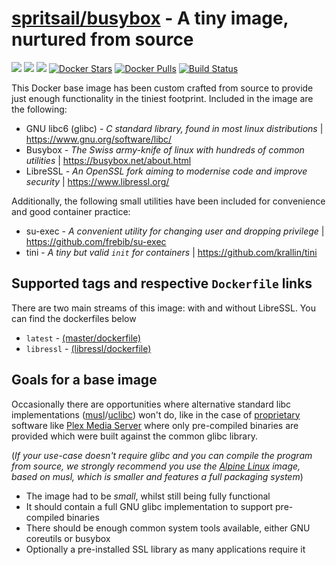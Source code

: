 [hub]: https://hub.docker.com/r/spritsail/busybox
[git]: https://github.com/spritsail/busybox/tree/libressl
[drone]: https://drone.spritsail.io/spritsail/busybox
[mbdg]: https://microbadger.com/images/spritsail/busybox:libressl
[musl]: https://www.musl-libc.org/
[uclibc]: https://www.uclibc.org/

# [spritsail/busybox][hub] - A tiny image, nurtured from source
[![](https://images.microbadger.com/badges/image/spritsail/busybox:libressl.svg)][mbdg]
[![](https://images.microbadger.com/badges/version/spritsail/busybox:libressl.svg)][hub]
[![](https://images.microbadger.com/badges/commit/spritsail/busybox:libressl.svg)][git]
[![Docker Stars](https://img.shields.io/docker/stars/spritsail/busybox.svg)][hub]
[![Docker Pulls](https://img.shields.io/docker/pulls/spritsail/busybox.svg)][hub]
[![Build Status](https://drone.spritsail.io/api/badges/spritsail/busybox/status.svg?branch=libressl)][drone]

This Docker base image has been custom crafted from source to provide just enough functionality in the tiniest footprint. Included in the image are the following:
 - GNU libc6 (glibc) - _C standard library, found in most linux distributions_ | https://www.gnu.org/software/libc/
 - Busybox - _The Swiss army-knife of linux with hundreds of common utilities_ | https://busybox.net/about.html
 - LibreSSL - _An OpenSSL fork aiming to modernise code and improve security_ | https://www.libressl.org/

Additionally, the following small utilities have been included for convenience and good container practice:
 - su-exec - _A convenient utility for changing user and dropping privilege_ | https://github.com/frebib/su-exec
 - tini - _A tiny but valid `init` for containers_ | https://github.com/krallin/tini

## Supported tags and respective `Dockerfile` links

There are two main streams of this image: with and without LibreSSL. You can find the dockerfiles below

* `latest` - [(master/dockerfile)](https://github.com/spritsail/busybox/blob/master/Dockerfile)
* `libressl` - [(libressl/dockerfile)](https://github.com/spritsail/busybox/blob/libressl/Dockerfile)

## Goals for a base image

Occasionally there are opportunities where alternative standard libc implementations ([musl][musl]/[uclibc][uclibc]) won't do, like in the case of [proprietary](http://i.imgur.com/V5K7N1I.jpg) software like [Plex Media Server](https://www.plex.tv/downloads/) where only pre-compiled binaries are provided which were built against the common glibc library.

(_If your use-case doesn't require glibc and you can compile the program from source, we strongly recommend you use the [Alpine Linux](https://hub.docker.com/\_/alpine) image, based on musl, which is smaller and features a full packaging system_)

- The image had to be _small_, whilst still being fully functional
- It should contain a full GNU glibc implementation to support pre-compiled binaries
- There should be enough common system tools available, either GNU coreutils or busybox
- Optionally a pre-installed SSL library as many applications require it
